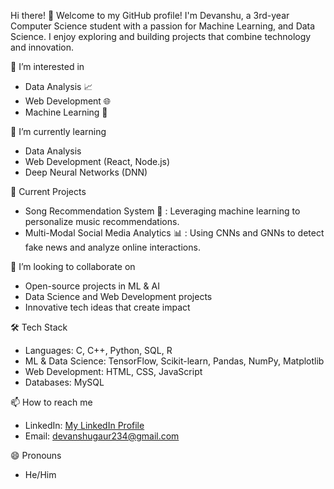 Hi there! 👋
Welcome to my GitHub profile! I'm Devanshu, a 3rd-year Computer Science student with a passion for Machine Learning, and Data Science. I enjoy exploring and building projects that combine technology and innovation.

👀 I’m interested in
  - Data Analysis 📈
  - Web Development 🌐
  - Machine Learning 🤖

🌱 I’m currently learning
  - Data Analysis
  - Web Development (React, Node.js)
  - Deep Neural Networks (DNN)

🔭 Current Projects
  - Song Recommendation System 🎵 : Leveraging machine learning to personalize music recommendations.
  - Multi-Modal Social Media Analytics 📊 : Using CNNs and GNNs to detect fake news and analyze online interactions.

💞️ I’m looking to collaborate on
  - Open-source projects in ML & AI
  - Data Science and Web Development projects
  - Innovative tech ideas that create impact

🛠️ Tech Stack
  - Languages: C, C++, Python, SQL, R
  - ML & Data Science: TensorFlow, Scikit-learn, Pandas, NumPy, Matplotlib
  - Web Development: HTML, CSS, JavaScript
  - Databases: MySQL

📫 How to reach me
  - LinkedIn: [My LinkedIn Profile](https://www.linkedin.com/in/devanshu-gaur/)
  - Email: devanshugaur234@gmail.com

😄 Pronouns
  - He/Him

<!---

-Advanced Data Science Techniques
⚡ Fun fact

I love solving real-world problems using technology and enjoy exploring new frameworks and libraries in my free time!

Devanshu-23/Devanshu-23 is a ✨ special ✨ repository because its `README.md` (this file) appears on your GitHub profile.
You can click the Preview link to take a look at your changes.
--->
